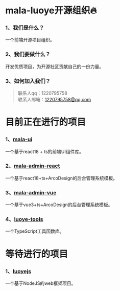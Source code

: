 # mala-luoye开源组织🔥

### 1、我们是什么？

一个前端开源项目组织。

### 2、我们要做什么？

开发优质项目，为开源社区贡献自己的一份力量。

### 3、如何加入我们？

> 联系人qq：1220795758  
联系人邮箱：1220795758@qq.com



# 目前正在进行的项目

### 1、[mala-ui](https://github.com/mala-luoye/mala-ui)

一个基于react18 + ts的前端UI组件库。

### 2、[mala-admin-react](https://github.com/mala-luoye/mala-admin-react)

一个基于react18+ts+ArcoDesign的后台管理系统模板。

### 3、[mala-admin-vue](https://github.com/mala-luoye/mala-admin-vue)

一个基于vue3+ts+ArcoDesign的后台管理系统模板。

### 4、[luoye-tools](https://github.com/mala-luoye/luoye-tools)

一个TypeScript工具函数库。



# 等待进行的项目

### 1、[luoyejs](https://github.com/mala-luoye/luoyejs)

一个基于NodeJS的web框架项目。




